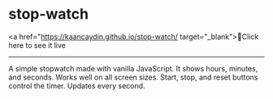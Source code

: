 ﻿# stop-watch
<a href="https://kaancaydin.github.io/stop-watch/ target="_blank">🔗Click here to see it live</a> <hr>
A simple stopwatch made with vanilla JavaScript. It shows hours, minutes, and seconds. Works well on all screen sizes. Start, stop, and reset buttons control the timer. Updates every second.
